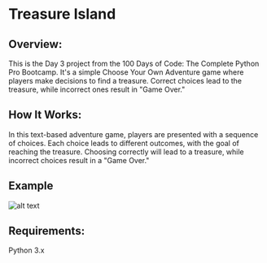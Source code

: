 # **Treasure Island**

## **Overview:**

This is the Day 3 project from the 100 Days of Code: The Complete Python Pro Bootcamp. It's a simple Choose Your Own Adventure game where players make decisions to find a treasure. Correct choices lead to the treasure, while incorrect ones result in "Game Over."

## **How It Works:**

In this text-based adventure game, players are presented with a sequence of choices. Each choice leads to different outcomes, with the goal of reaching the treasure. Choosing correctly will lead to a treasure, while incorrect choices result in a "Game Over."


## **Example**

![alt text](https://github.com/Bosaif39/example-pics/blob/main/D_3.png?raw=true)

## **Requirements:**

Python 3.x
